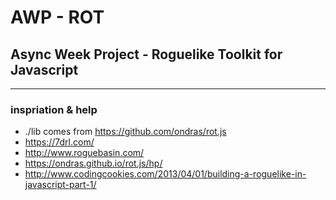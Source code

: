 # AWP - ROT
 
## Async Week Project - Roguelike Toolkit for Javascript



---

### inspriation & help
- ./lib comes from https://github.com/ondras/rot.js
- https://7drl.com/
- http://www.roguebasin.com/
- https://ondras.github.io/rot.js/hp/
- http://www.codingcookies.com/2013/04/01/building-a-roguelike-in-javascript-part-1/

